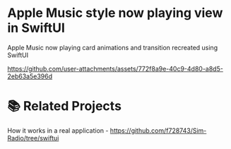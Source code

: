 # Apple Music style now playing view in SwiftUI

Apple Music now playing card animations and transition recreated using SwiftUI

https://github.com/user-attachments/assets/772f8a9e-40c9-4d80-a8d5-2eb63a5e396d

# 📚 Related Projects
How it works in a real application - https://github.com/f728743/Sim-Radio/tree/swiftui
